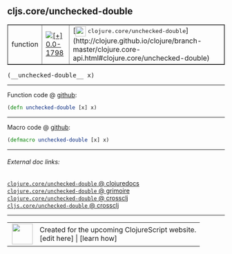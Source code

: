 ## cljs.core/unchecked-double



 <table border="1">
<tr>
<td>function</td>
<td><a href="https://github.com/cljsinfo/cljs-api-docs/tree/0.0-1798"><img valign="middle" alt="[+] 0.0-1798" title="Added in 0.0-1798" src="https://img.shields.io/badge/+-0.0--1798-lightgrey.svg"></a> </td>
<td>
[<img height="24px" valign="middle" src="http://i.imgur.com/1GjPKvB.png"> <samp>clojure.core/unchecked-double</samp>](http://clojure.github.io/clojure/branch-master/clojure.core-api.html#clojure.core/unchecked-double)
</td>
</tr>
</table>


 <samp>
(__unchecked-double__ x)<br>
</samp>

---







Function code @ [github](https://github.com/clojure/clojurescript/blob/r2069/src/cljs/cljs/core.cljs#L1543):

```clj
(defn unchecked-double [x] x)
```

<!--
Repo - tag - source tree - lines:

 <pre>
clojurescript @ r2069
└── src
    └── cljs
        └── cljs
            └── <ins>[core.cljs:1543](https://github.com/clojure/clojurescript/blob/r2069/src/cljs/cljs/core.cljs#L1543)</ins>
</pre>

-->

---

Macro code @ [github](https://github.com/clojure/clojurescript/blob/r2069/src/clj/cljs/core.clj#L345):

```clj
(defmacro unchecked-double [x] x)
```

<!--
Repo - tag - source tree - lines:

 <pre>
clojurescript @ r2069
└── src
    └── clj
        └── cljs
            └── <ins>[core.clj:345](https://github.com/clojure/clojurescript/blob/r2069/src/clj/cljs/core.clj#L345)</ins>
</pre>
-->

---


###### External doc links:

[`clojure.core/unchecked-double` @ clojuredocs](http://clojuredocs.org/clojure.core/unchecked-double)<br>
[`clojure.core/unchecked-double` @ grimoire](http://conj.io/store/v1/org.clojure/clojure/1.7.0-beta3/clj/clojure.core/unchecked-double/)<br>
[`clojure.core/unchecked-double` @ crossclj](http://crossclj.info/fun/clojure.core/unchecked-double.html)<br>
[`cljs.core/unchecked-double` @ crossclj](http://crossclj.info/fun/cljs.core.cljs/unchecked-double.html)<br>

---

 <table>
<tr><td>
<img valign="middle" align="right" width="48px" src="http://i.imgur.com/Hi20huC.png">
</td><td>
Created for the upcoming ClojureScript website.<br>
[edit here] | [learn how]
</td></tr></table>

[edit here]:https://github.com/cljsinfo/cljs-api-docs/blob/master/cljsdoc/cljs.core_unchecked-double.cljsdoc
[learn how]:https://github.com/cljsinfo/cljs-api-docs/wiki/cljsdoc-files

<!--

This information was too distracting to show to readers, but I'll leave it
commented here since it is helpful to:

- pretty-print the data used to generate this document
- and show how to retrieve that data



The API data for this symbol:

```clj
{:ns "cljs.core",
 :name "unchecked-double",
 :signature ["[x]"],
 :history [["+" "0.0-1798"]],
 :type "function",
 :full-name-encode "cljs.core_unchecked-double",
 :source {:code "(defn unchecked-double [x] x)",
          :title "Function code",
          :repo "clojurescript",
          :tag "r2069",
          :filename "src/cljs/cljs/core.cljs",
          :lines [1543]},
 :extra-sources [{:code "(defmacro unchecked-double [x] x)",
                  :title "Macro code",
                  :repo "clojurescript",
                  :tag "r2069",
                  :filename "src/clj/cljs/core.clj",
                  :lines [345]}],
 :full-name "cljs.core/unchecked-double",
 :clj-symbol "clojure.core/unchecked-double"}

```

Retrieve the API data for this symbol:

```clj
;; from Clojure REPL
(require '[clojure.edn :as edn])
(-> (slurp "https://raw.githubusercontent.com/cljsinfo/cljs-api-docs/catalog/cljs-api.edn")
    (edn/read-string)
    (get-in [:symbols "cljs.core/unchecked-double"]))
```

-->
